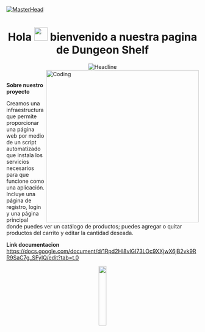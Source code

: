 [![MasterHead](https://i.pinimg.com/originals/77/ca/a3/77caa32884d735d439ade45ba37feaf2.gif)](https://arjuncvinod.github.io)
<h1 align="center">Hola <img src="https://media.giphy.com/media/hvRJCLFzcasrR4ia7z/giphy.gif" width="35"> bienvenido a nuestra pagina de Dungeon Shelf</h1>
 
<div align=center>
        <img src="https://readme-typing-svg.herokuapp.com?color=%236FDA44&size=32&center=true&vCenter=true&width=600&height=50&lines=Web+Developer;Computer+Science+Student;Freelancer;Open-Source+Enthusiast" alt="Headline" />
    </div>  

<img align="right" alt="Coding" width="400" src="https://octodex.github.com/images/daftpunktocat-guy.gif">



<br> **Sobre nuestro proyecto**


Creamos una infraestructura que permite proporcionar una página web por medio de un script automatizado que instala los servicios necesarios para que funcione como una aplicación. Incluye una página de registro, login y una página principal donde puedes ver un catálogo de productos; puedes agregar o quitar productos del carrito y editar la cantidad deseada.

**Link documentacion**
https://docs.google.com/document/d/1Rpd2Hl8vlGI73LOc9XXjwX6jB2vk9RR9SaC7g_SFyIQ/edit?tab=t.0

<p align="center"">
<img src="https://media.giphy.com/media/jpVnC65DmYeyRL4LHS/giphy.gif" width="20%">
</p>

